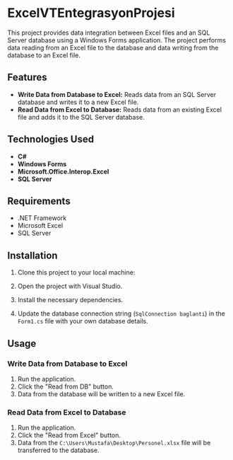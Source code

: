 # ExcelVTEntegrasyonProjesi

This project provides data integration between Excel files and an SQL Server database using a Windows Forms application. The project performs data reading from an Excel file to the database and data writing from the database to an Excel file.

## Features

- **Write Data from Database to Excel:** Reads data from an SQL Server database and writes it to a new Excel file.
- **Read Data from Excel to Database:** Reads data from an existing Excel file and adds it to the SQL Server database.

## Technologies Used

- **C#**
- **Windows Forms**
- **Microsoft.Office.Interop.Excel**
- **SQL Server**

## Requirements

- .NET Framework
- Microsoft Excel
- SQL Server

## Installation

1. Clone this project to your local machine:

2. Open the project with Visual Studio.

3. Install the necessary dependencies.

4. Update the database connection string (`SqlConnection baglanti`) in the `Form1.cs` file with your own database details.

## Usage

### Write Data from Database to Excel

1. Run the application.
2. Click the "Read from DB" button.
3. Data from the database will be written to a new Excel file.

### Read Data from Excel to Database

1. Run the application.
2. Click the "Read from Excel" button.
3. Data from the `C:\Users\Mustafa\Desktop\Personel.xlsx` file will be transferred to the database.
